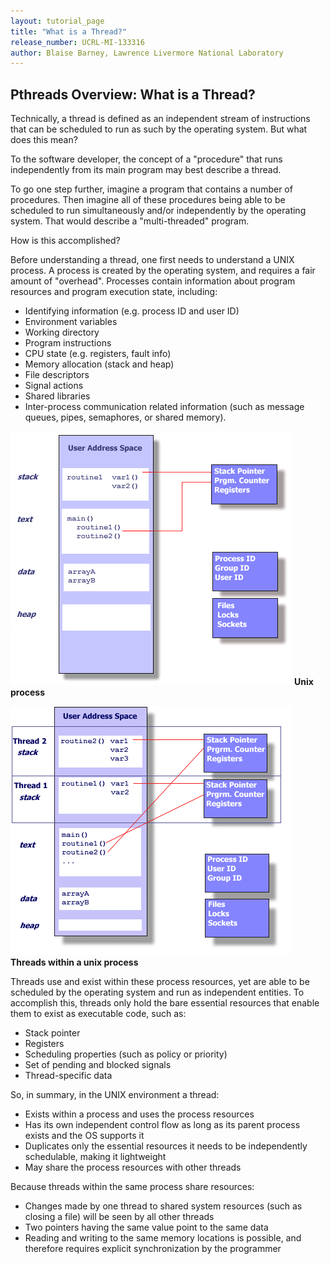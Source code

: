 ```yaml
---
layout: tutorial_page
title: "What is a Thread?"
release_number: UCRL-MI-133316
author: Blaise Barney, Lawrence Livermore National Laboratory
---
```


## Pthreads Overview: What is a Thread?

Technically, a thread is defined as an independent stream of instructions that can be scheduled to run as such by the operating system. But what does this mean?

To the software developer, the concept of a "procedure" that runs independently from its main program may best describe a thread.

To go one step further, imagine a program that contains a number of procedures. Then imagine all of these procedures being able to be scheduled to run simultaneously and/or independently by the operating system. That would describe a "multi-threaded" program.

How is this accomplished?

Before understanding a thread, one first needs to understand a UNIX process. A process is created by the operating system, and requires a fair amount of "overhead". Processes contain information about program resources and program execution state, including:

* Identifying information (e.g. process ID and user ID)
* Environment variables
* Working directory
* Program instructions
* CPU state (e.g. registers, fault info)
* Memory allocation (stack and heap)
* File descriptors
* Signal actions
* Shared libraries
* Inter-process communication related information (such as message queues, pipes, semaphores, or shared memory).

![Process caption="TEST"](images/process.gif)
**Unix process**

![Threads caption="TEST2"](images/thread.gif)
**Threads within a unix process**

Threads use and exist within these process resources, yet are able to be scheduled by the operating system and run as independent entities. To accomplish this, threads only hold the bare essential resources that enable them to exist as executable code, such as:
* Stack pointer
* Registers
* Scheduling properties (such as policy or priority)
* Set of pending and blocked signals
* Thread-specific data

So, in summary, in the UNIX environment a thread:
* Exists within a process and uses the process resources
* Has its own independent control flow as long as its parent process exists and the OS supports it
* Duplicates only the essential resources it needs to be independently schedulable, making it lightweight
* May share the process resources with other threads

Because threads within the same process share resources:
* Changes made by one thread to shared system resources (such as closing a file) will be seen by all other threads
* Two pointers having the same value point to the same data
* Reading and writing to the same memory locations is possible, and therefore requires explicit synchronization by the programmer
